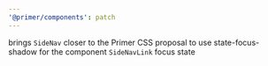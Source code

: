 ```yaml
---
'@primer/components': patch
---
```


brings `SideNav` closer to the Primer CSS proposal to use state-focus-shadow for the component `SideNavLink` focus state
